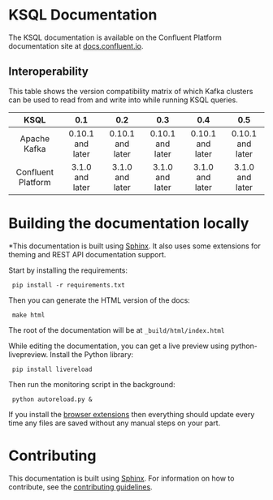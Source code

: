 # KSQL Documentation
The KSQL documentation is available on the Confluent Platform documentation site at [docs.confluent.io](https://docs.confluent.io/current/ksql/docs/index.html).

## Interoperability

This table shows the version compatibility matrix of which Kafka clusters can be used to read from and write into while running KSQL queries.

|        KSQL        |        0.1       |        0.2       |        0.3       |        0.4       |        0.5       |
|:------------------:|:----------------:|:----------------:|:----------------:|:----------------:|:----------------:|
|    Apache Kafka    | 0.10.1 and later | 0.10.1 and later | 0.10.1 and later | 0.10.1 and later |0.10.1 and later |
| Confluent Platform | 3.1.0 and later  | 3.1.0 and later  | 3.1.0 and later  | 3.1.0 and later  | 3.1.0 and later  |

# Building the documentation locally

*This documentation is built using [Sphinx](http://sphinx-doc.org). It also uses some extensions for theming and REST API
 documentation support.
 
 Start by installing the requirements:
 
     pip install -r requirements.txt
 
 Then you can generate the HTML version of the docs:
 
     make html
 
 The root of the documentation will be at `_build/html/index.html`
 
 While editing the documentation, you can get a live preview using python-livepreview. Install the Python library:
 
     pip install livereload
 
 Then run the monitoring script in the background:
 
     python autoreload.py &
 
 If you install the [browser extensions](http://livereload.com/) then everything should update every time any files are
 saved without any manual steps on your part.

# Contributing
This documentation is built using [Sphinx](http://sphinx-doc.org). For information on how to contribute, see the [contributing guidelines](contributing.md).